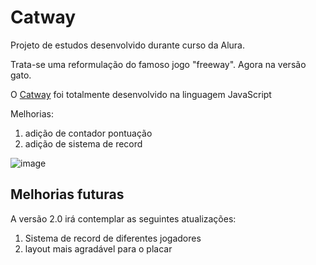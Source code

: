 <h1> Catway </h1>

<p>Projeto de estudos desenvolvido durante curso da Alura.</p>

<p>Trata-se uma reformulação do famoso jogo "freeway". Agora na versão gato.

<p>O <a href="https://axemay.github.io/Catway/">Catway</a> foi totalmente desenvolvido na linguagem JavaScript</p>

Melhorias: 
  <ol>
    <li>adição de contador pontuação</li>
    <li>adição de sistema de record</li>
  </ol>  



![image](https://user-images.githubusercontent.com/101254285/175811644-e6fb7839-190a-4a1f-bfe1-a9c8b737ce1a.png)


<h2>Melhorias futuras</h2>

A versão 2.0 irá contemplar as seguintes atualizações:

 <ol>
    <li>Sistema de record de diferentes jogadores</li>
    <li>layout mais agradável para o placar</li>
 </ol>  
